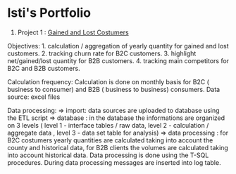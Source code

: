 # **Isti's Portfolio**

1. Project 1 : [ Gained and Lost Costumers ](https://github.com/ichiisti/gl)

  Objectives: 1. calculation / aggregation of yearly quantity for gained and lost customers. 2. tracking churn rate for B2C customers. 3. highlight net/gained/lost   quantity for B2B customers. 4. tracking main competitors for B2C and B2B customers.

  Calculation frequency: Calculation is done on monthly basis for B2C ( business to consumer) and B2B ( business to business) consumers. Data source: excel files

  Data processing: => import: data sources are uploaded to database using the ETL script => database : in the database the informations are organized on 3 levels ( level 1 - interface tables / raw data, level 2 - calculation / aggregate data , level 3 - data set table for analysis) => data processing : for B2C costumers yearly quantities are calculated taking into account the county and historical data, for B2B clients the volumes are calculated taking into account historical data. Data processing is done using the T-SQL procedures. During data processing messages are inserted into log table.
